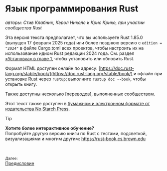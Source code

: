 # Язык программирования Rust

_авторы: Стив Клабник, Кэрол Николс и Крис Крико, при участии сообщества Rust_

Эта версия текста предполагает, что вы используете Rust 1.85.0 (выпущен 17 февраля 2025 года)
или более позднюю версию с `edition = "2024"` в файле Cargo.toml всех проектов,
чтобы настроить их на использование идиом Rust редакции 2024 года. См. раздел [«Установка» в главе 1](ch01-01-installation.md), чтобы установить или обновить Rust.

Формат HTML доступен онлайн по адресу:
[https://doc.rust-lang.org/stable/book/](https://doc.rust-lang.org/stable/book/)
и офлайн при установке Rust через `rustup`; выполните `rustup doc --book`, чтобы открыть книгу.

Также доступны несколько [переводов], выполненных сообществом.

Этот текст также доступен в [бумажном и электронном формате от издательства No Starch Press][nsprust].

[install]: ch01-01-installation.html  
[nsprust]: https://nostarch.com/rust-programming-language-2nd-edition  
[translations]: appendix-06-translation.html  

> [!TIP]
> **Хотите более интерактивное обучение?**  
> Попробуйте другую версию книги по Rust с тестами, подсветкой, визуализациями и многим другим: <https://rust-book.cs.brown.edu>

<br><br>
<sub>Далее:</sub>  
[Предисловие](foreword.md)
